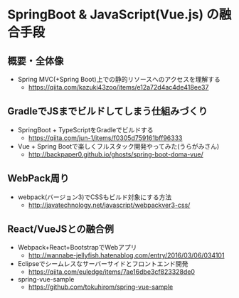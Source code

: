 # SpringBoot & JavaScript(Vue.js) の融合手段

## 概要・全体像

- Spring MVC(+Spring Boot)上での静的リソースへのアクセスを理解する
  - <https://qiita.com/kazuki43zoo/items/e12a72d4ac4de418ee37>


## GradleでJSまでビルドしてしまう仕組みづくり

- SpringBoot + TypeScriptをGradleでビルドする
  - <https://qiita.com/jun-1/items/f0305d759161bff96333>
- Vue + Spring Bootで楽しくフルスタック開発やってみた(うらがみさん)
  - <http://backpaper0.github.io/ghosts/spring-boot-doma-vue/>

## WebPack周り

- webpack(バージョン3)でCSSもビルド対象にする方法
  - <http://javatechnology.net/javascript/webpackver3-css/>

## React/VueJSとの融合例

- Webpack+React+BootstrapでWebアプリ
  - <http://wannabe-jellyfish.hatenablog.com/entry/2016/03/06/034101>
- Eclipseでシームレスなサーバーサイドとフロントエンド開発
  - <https://qiita.com/euledge/items/7ae16dbe3cf823328de0>
- spring-vue-sample
  - <https://github.com/tokuhirom/spring-vue-sample>
